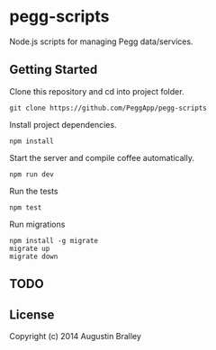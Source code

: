 # pegg-scripts

Node.js scripts for managing Pegg data/services.

## Getting Started
Clone this repository and cd into project folder.
```
git clone https://github.com/PeggApp/pegg-scripts
```
Install project dependencies.
```
npm install
```
Start the server and compile coffee automatically.
```
npm run dev
```
Run the tests
```
npm test
```
Run migrations
```
npm install -g migrate
migrate up
migrate down
```


## TODO


## License

Copyright (c) 2014 Augustin Bralley
